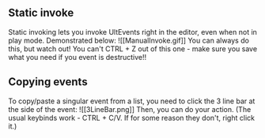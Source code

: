 ## Static invoke
Static invoking lets you invoke UltEvents right in the editor, even when not in play mode. Demonstrated below:
![[ManualInvoke.gif]]
You can always do this, but watch out! You can't CTRL + Z out of this one - make sure you save what you need if you event is destructive!!

## Copying events
To copy/paste a singular event from a list, you need to click the 3 line bar at the side of the event:
![[3LineBar.png]]
Then, you can do your action. (The usual keybinds work - CTRL + C/V. If for some reason they don't, right click it.)
